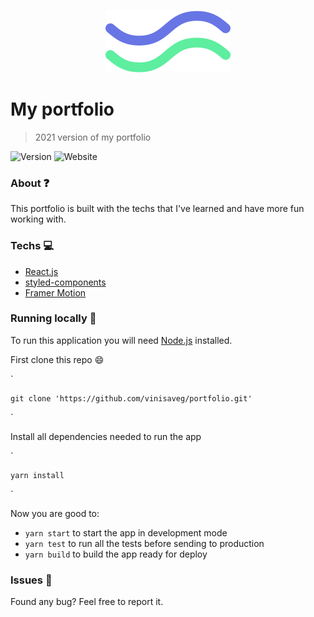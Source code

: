 <p align="center">
   <img src=".github/logo.svg" width="auto"/>
</p>

# My portfolio

> 2021 version of my portfolio

![Version](https://img.shields.io/github/package-json/v/vinisaveg/portfolio?color=%236875E5)
![Website](https://img.shields.io/website?color=%236875E5&url=https%3A%2F%2Fvsgdesign.me)

### About :question:

This portfolio is built with the techs that I've learned and have more fun working with.

### Techs :computer:

-   [React.js](https://pt-br.reactjs.org)
-   [styled-components](https://styled-components.com)
-   [Framer Motion](https://www.framer.com/motion/)

### Running locally :running:

To run this application you will need [Node.js](https://nodejs.org/en/) installed.

First clone this repo :smile:

`

    git clone 'https://github.com/vinisaveg/portfolio.git'

`

Install all dependencies needed to run the app

`

    yarn install

`

Now you are good to:

-   `yarn start` to start the app in development mode
-   `yarn test` to run all the tests before sending to production
-   `yarn build` to build the app ready for deploy

### Issues :bug:

Found any bug? Feel free to report it.
